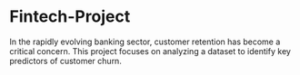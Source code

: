 # Fintech-Project
In the rapidly evolving banking sector, customer retention has become a critical concern. This project focuses on analyzing a dataset to identify key predictors of customer churn. 
